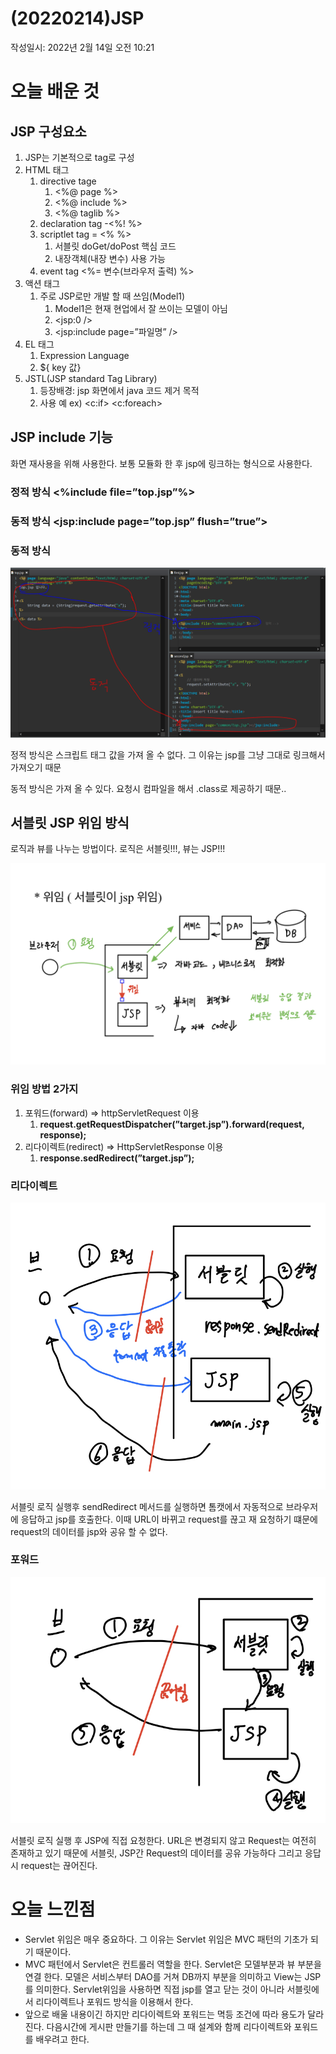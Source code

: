 # (20220214)JSP

작성일시: 2022년 2월 14일 오전 10:21

# 오늘 배운 것

## JSP 구성요소

1. JSP는 기본적으로 tag로 구성
2. HTML 태그
    1. directive tage
        1. <%@ page %>
        2. <%@ include %>
        3. <%@ taglib %>
    2. declaration tag -<%! %>
    3. scriptlet tag = <% %>
        1. 서블릿 doGet/doPost 핵심 코드
        2. 내장객체(내장 변수) 사용 가능
    4. event tag <%= 변수(브라우저 출력)  %>
3. 액션 태그
    1. 주로 JSP로만 개발 할 때 쓰임(Model1)
        1. Model1은 현재 현업에서 잘 쓰이는 모델이 아님
        2. <jsp:0 />
        3. <jsp:include page=”파일명” />
4. EL 태그
    1. Expression Language
    2. ${ key 값}
5. JSTL(JSP standard Tag Library)
    1. 등장배경: jsp 화면에서 java 코드 제거 목적
    2. 사용 예 ex) <c:if>   <c:foreach>

## JSP include 기능

화면 재사용을 위해 사용한다. 보통 모듈화 한 후 jsp에 링크하는 형식으로 사용한다.

### 정적 방식     <%include file=”top.jsp”%>

### 동적 방식     <jsp:include page=”top.jsp” flush=”true”>

### 동적 방식

![Untitled](20220214/11.png)

정적 방식은 스크립트 태그 값을 가져 올 수 없다. 그 이유는 jsp를 그냥 그대로 링크해서 가져오기 때문

동적 방식은 가져 올 수 있다. 요청시 컴파일을 해서 .class로 제공하기 때문..

## 서블릿 JSP 위임 방식

로직과 뷰를 나누는 방법이다. 로직은 서블릿!!!, 뷰는 JSP!!!

![3529BCB2-6CFD-4516-B1A3-76FA338FD093.jpeg](20220214/22.jpeg)

### 위임 방법 2가지

1. 포워드(forward) ⇒ httpServletRequest 이용
    1. **request.getRequestDispatcher(”target.jsp”).forward(request, response);**
2. 리다이렉트(redirect)  ⇒ HttpServletResponse 이용
    1. **response.sedRedirect(”target.jsp”);**

### 리다이렉트

![10DC5A12-B820-40B3-939C-553F9FD8ED81.jpeg](20220214/33.jpeg)

서블릿 로직 실행후 sendRedirect 메서드를 실행하면 톰캣에서 자동적으로 브라우저에 응답하고 jsp를 호출한다. 이때 URL이 바뀌고 request를 끊고 재 요청하기 떄문에 request의 데이터를 jsp와 공유 할 수 없다.

### 포워드

![0AAC4A96-CE9C-4846-BCA2-1C6806A241E1.jpeg](20220214/44.jpeg)

서블릿 로직 실행 후 JSP에 직접 요청한다. URL은 변경되지 않고 Request는 여전히  존재하고 있기 때문에 서블릿, JSP간 Request의 데이터를 공유 가능하다 그리고 응답시 request는 끊어진다.

# 오늘 느낀점

- Servlet 위임은 매우 중요하다. 그 이유는 Servlet 위임은 MVC 패턴의 기초가 되기 때문이다.
- MVC 패턴에서 Servlet은 컨트롤러 역할을 한다. Servlet은 모델부분과 뷰 부분을 연결 한다.  모델은 서비스부터 DAO를 거쳐 DB까지 부분을 의미하고 View는 JSP를 의미한다.  Servlet위임을 사용하면 직접 jsp를 열고 닫는 것이 아니라 서블릿에서 리다이렉트나 포워드 방식을 이용해서 한다.
- 앞으로 배울 내용이긴 하지만 리다이렉트와 포워드는 멱등 조건에 따라 용도가 달라진다. 다음시간에 게시판 만들기를 하는데 그 때 설계와 함께 리다이렉트와 포워드를 배우려고 한다.